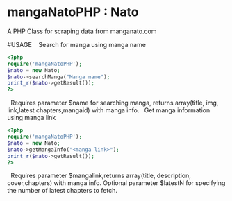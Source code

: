 # mangaNatoPHP : Nato

A PHP Class for scraping data from manganato.com



#USAGE&nbsp;
&nbsp;
Search for manga using manga name&nbsp;
```php
<?php
require('mangaNatoPHP');
$nato = new Nato;
$nato->searchManga("Manga name");
print_r($nato->getResult());
?>
```
&nbsp;
Requires parameter $name for searching manga, returns array(title, img, link,latest chapters,mangaid)  with manga  info.
&nbsp;
Get manga information using manga link&nbsp;
```php
<?php
require('mangaNatoPHP');
$nato = new Nato;
$nato->getMangaInfo("<manga link>");
print_r($nato->getResult());
?>
```
&nbsp;
Requires parameter $mangalink,returns array(title, description, cover,chapters)  with manga  info.
Optional parameter $latestN for specifying the number of latest chapters to fetch.

